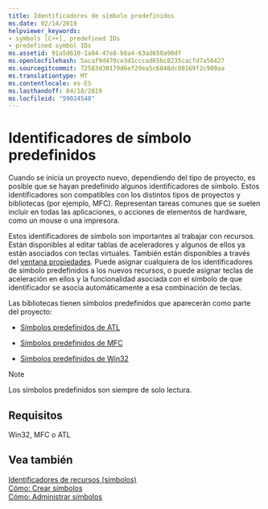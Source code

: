 ```yaml
---
title: Identificadores de símbolo predefinidos
ms.date: 02/14/2019
helpviewer_keywords:
- symbols [C++], predefined IDs
- predefined symbol IDs
ms.assetid: 91a5d610-1a04-47e8-b8a4-63ad650a90df
ms.openlocfilehash: 5acaf9d470ce3d1cccad65bc8235cacfd7a56427
ms.sourcegitcommit: 72583d30170d6ef29ea5c6848dc00169f2c909aa
ms.translationtype: MT
ms.contentlocale: es-ES
ms.lasthandoff: 04/18/2019
ms.locfileid: "59024548"
---
```

# <a name="predefined-symbol-ids"></a>Identificadores de símbolo predefinidos

Cuando se inicia un proyecto nuevo, dependiendo del tipo de proyecto, es posible que se hayan predefinido algunos identificadores de símbolo. Estos identificadores son compatibles con los distintos tipos de proyectos y bibliotecas (por ejemplo, MFC). Representan tareas comunes que se suelen incluir en todas las aplicaciones, o acciones de elementos de hardware, como un mouse o una impresora.

Estos identificadores de símbolo son importantes al trabajar con recursos. Están disponibles al editar tablas de aceleradores y algunos de ellos ya están asociados con teclas virtuales. También están disponibles a través del [ventana propiedades](/visualstudio/ide/reference/properties-window). Puede asignar cualquiera de los identificadores de símbolo predefinidos a los nuevos recursos, o puede asignar teclas de aceleración en ellos y la funcionalidad asociada con el símbolo de que identificador se asocia automáticamente a esa combinación de teclas.

Las bibliotecas tienen símbolos predefinidos que aparecerán como parte del proyecto:

- [Símbolos predefinidos de ATL](../windows/atl-predefined-symbols.md)

- [Símbolos predefinidos de MFC](../windows/mfc-predefined-symbols.md)

- [Símbolos predefinidos de Win32](../windows/win32-predefined-symbols.md)

> [!NOTE]
> Los símbolos predefinidos son siempre de solo lectura.

## <a name="requirements"></a>Requisitos

Win32, MFC o ATL

## <a name="see-also"></a>Vea también

[Identificadores de recursos (símbolos)](../windows/symbols-resource-identifiers.md)<br/>
[Cómo: Crear símbolos](../windows/creating-new-symbols.md)<br/>
[Cómo: Administrar símbolos](../windows/changing-a-symbol-or-symbol-name-id.md)<br/>